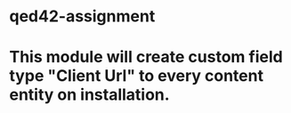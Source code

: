 # qed42-assignment
# This module will create custom field type "Client Url" to every content entity on installation.
